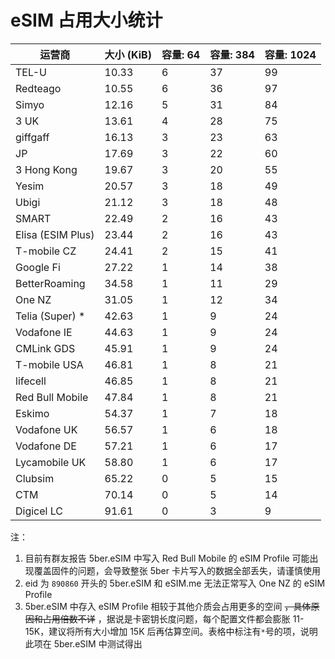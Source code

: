 # eSIM 占用大小统计

| 运营商            | 大小 (KiB) | 容量: 64 | 容量: 384 | 容量: 1024 |
| ------------- | ------- | ------ | ------- | -------- |
| TEL-U             | 10.33   | 6      | 37      | 99       |
| Redteago          | 10.55   | 6      | 36      | 97       |
| Simyo             | 12.16   | 5      | 31      | 84       |
| 3 UK              | 13.61   | 4      | 28      | 75       |
| giffgaff          | 16.13   | 3      | 23      | 63       |
| JP                | 17.69   | 3      | 22      | 60       |
| 3 Hong Kong       | 19.67   | 3      | 20      | 55       |
| Yesim             | 20.57   | 3      | 18      | 49       |
| Ubigi             | 21.12   | 3      | 18      | 48       |
| SMART             | 22.49   | 2      | 16      | 43       |
| Elisa (ESIM Plus) | 23.44   | 2      | 16      | 43       |
| T-mobile CZ       | 24.41   | 2      | 15      | 41       |
| Google Fi         | 27.22   | 1      | 14      | 38       |
| BetterRoaming     | 34.58   | 1      | 11      | 29       |
| One NZ            | 31.05   | 1      | 12      | 34       |
| Telia (Super) *   | 42.63   | 1      | 9       | 24       |
| Vodafone IE       | 44.63   | 1      | 9       | 24       |
| CMLink GDS        | 45.91   | 1      | 9       | 24       |
| T-mobile USA      | 46.81   | 1      | 8       | 21       |
| lifecell          | 46.85   | 1      | 8       | 21       |
| Red Bull Mobile   | 47.84   | 1      | 8       | 21       |
| Eskimo            | 54.37   | 1      | 7       | 18       |
| Vodafone UK       | 56.57   | 1      | 6       | 18       |
| Vodafone DE       | 57.21   | 1      | 6       | 17       |
| Lycamobile UK     | 58.80   | 1      | 6       | 17       |
| Clubsim           | 65.22   | 0      | 5       | 15       |
| CTM               | 70.14   | 0      | 5       | 14       |
| Digicel LC        | 91.61   | 0      | 3       | 9        |

注：
1. 目前有群友报告 5ber.eSIM 中写入 Red Bull Mobile 的 eSIM Profile 可能出现覆盖固件的问题，会导致整张 5ber 卡片写入的数据全部丢失，请谨慎使用
2. eid 为 `890860` 开头的 5ber.eSIM 和 eSIM.me 无法正常写入 One NZ 的 eSIM Profile
3. 5ber.eSIM 中存入 eSIM Profile 相较于其他介质会占用更多的空间 ~~，具体原因和占用倍数不详~~ ，据说是卡密钥长度问题，每个配置文件都会膨胀 11-15K，建议将所有大小增加 15K 后再估算空间。表格中标注有`*`号的项，说明此项在 5ber.eSIM 中测试得出
